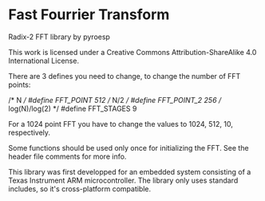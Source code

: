 Fast Fourrier Transform
=======================

Radix-2 FFT library
	by pyroesp

This work is licensed under a Creative Commons Attribution-ShareAlike 4.0 International License.


There are 3 defines you need to change, to change the number of FFT points:

/* N */
#define FFT_POINT 512
/* N/2 */
#define FFT_POINT_2 256
/* log(N)/log(2) */
#define FFT_STAGES 9

For a 1024 point FFT you have to change the values to 1024, 512, 10, respectively.

Some functions should be used only once for initializing the FFT. 
See the header file comments for more info.


This library was first developped for an embedded system consisting of a Texas Instrument ARM microcontroller.
The library only uses standard includes, so it's cross-platform compatible.
